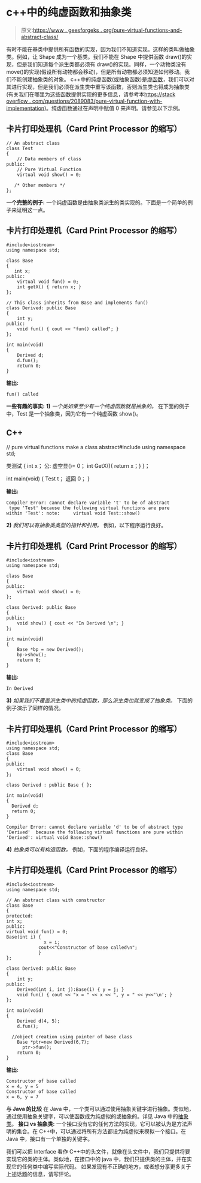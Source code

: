 # c++中的纯虚函数和抽象类

> 原文:[https://www . geesforgeks . org/pure-virtual-functions-and-abstract-class/](https://www.geeksforgeeks.org/pure-virtual-functions-and-abstract-classes/)

有时不能在基类中提供所有函数的实现，因为我们不知道实现。这样的类叫做抽象类。例如，让 Shape 成为一个基类。我们不能在 Shape 中提供函数 draw()的实现，但是我们知道每个派生类都必须有 draw()的实现。同样，一个动物类没有 move()的实现(假设所有动物都会移动)，但是所有动物都必须知道如何移动。我们不能创建抽象类的对象。
c++中的纯虚函数(或抽象函数)是[虚函数](https://www.geeksforgeeks.org/virtual-functions-and-runtime-polymorphism-in-c-set-1-introduction/)，我们可以对其进行实现，但是我们必须在派生类中重写该函数，否则派生类也将成为抽象类(有关我们在哪里为这些函数提供实现的更多信息，请参考本[https://stack overflow . com/questions/2089083/pure-virtual-function-with-implementation](https://stackoverflow.com/questions/2089083/pure-virtual-function-with-implementation))。纯虚函数通过在声明中赋值 0 来声明。请参见以下示例。

## 卡片打印处理机（Card Print Processor 的缩写）

```
// An abstract class
class Test
{   
    // Data members of class
public:
    // Pure Virtual Function
    virtual void show() = 0;

   /* Other members */
};
```

**一个完整的例子:**
一个纯虚函数是由抽象类派生的类实现的。下面是一个简单的例子来证明这一点。

## 卡片打印处理机（Card Print Processor 的缩写）

```
#include<iostream>
using namespace std;

class Base
{
   int x;
public:
    virtual void fun() = 0;
    int getX() { return x; }
};

// This class inherits from Base and implements fun()
class Derived: public Base
{
    int y;
public:
    void fun() { cout << "fun() called"; }
};

int main(void)
{
    Derived d;
    d.fun();
    return 0;
}
```

**输出:**

```
fun() called
```

**一些有趣的事实:**
**1)** *一个类如果至少有一个纯虚函数就是抽象的。*
在下面的例子中，Test 是一个抽象类，因为它有一个纯虚函数 show()。

## C++

// pure virtual functions make a class abstract#include <iostream>using namespace std;

类测试
{
int x；
公:
虚空显()= 0；
int GetX(){ return x；}
}；

int main(void)
{
Test t；
返回 0；
}</iostream> 

**输出:**

```
Compiler Error: cannot declare variable 't' to be of abstract
 type 'Test' because the following virtual functions are pure 
within 'Test': note:     virtual void Test::show() 
```

**2)** *我们可以有抽象类类型的指针和引用。*
例如，以下程序运行良好。

## 卡片打印处理机（Card Print Processor 的缩写）

```
#include<iostream>
using namespace std;

class Base
{
public:
    virtual void show() = 0;
};

class Derived: public Base
{
public:
    void show() { cout << "In Derived \n"; }
};

int main(void)
{
    Base *bp = new Derived();
    bp->show();
    return 0;
}
```

**输出:**

```
In Derived 
```

**3)** *如果我们不覆盖派生类中的纯虚函数，那么派生类也就变成了抽象类。*
下面的例子演示了同样的情况。

## 卡片打印处理机（Card Print Processor 的缩写）

```
#include<iostream>
using namespace std;
class Base
{
public:
    virtual void show() = 0;
};

class Derived : public Base { };

int main(void)
{
  Derived d;
  return 0;
}
```

```
Compiler Error: cannot declare variable 'd' to be of abstract type 
'Derived'  because the following virtual functions are pure within
'Derived': virtual void Base::show() 
```

**4)** *抽象类可以有构造函数。*
例如，下面的程序编译运行良好。

## 卡片打印处理机（Card Print Processor 的缩写）

```
#include<iostream>
using namespace std;

// An abstract class with constructor
class Base
{
protected:
int x;
public:
virtual void fun() = 0;
Base(int i) {
              x = i; 
            cout<<"Constructor of base called\n";
            }
};

class Derived: public Base
{
    int y;
public:
    Derived(int i, int j):Base(i) { y = j; }
    void fun() { cout << "x = " << x << ", y = " << y<<'\n'; }
};

int main(void)
{ 
    Derived d(4, 5); 
    d.fun();

  //object creation using pointer of base class
    Base *ptr=new Derived(6,7);
      ptr->fun();
    return 0;
}
```

**输出:**

```
Constructor of base called
x = 4, y = 5
Constructor of base called
x = 6, y = 7
```

**与 Java 的比较**
在 Java 中，一个类可以通过使用抽象关键字进行抽象。类似地，通过使用抽象关键字，可以使函数成为纯虚拟的或抽象的。详见
Java 中的[抽象类](https://www.geeksforgeeks.org/abstract-classes-in-java/)。
**接口 vs 抽象类:**
一个接口没有它的任何方法的实现，它可以被认为是方法声明的集合。在 C++中，可以通过将所有方法都设为纯虚拟来模拟一个接口。在 Java 中，接口有一个单独的关键字。

我们可以把 Interface 看作 C++中的头文件，就像在头文件中，我们只提供将要实现它的类的主体。类似地，在接口中的 java 中，我们只提供类的主体，并在实现它的任何类中编写实际代码。
如果发现有不正确的地方，或者想分享更多关于上述话题的信息，请写评论。